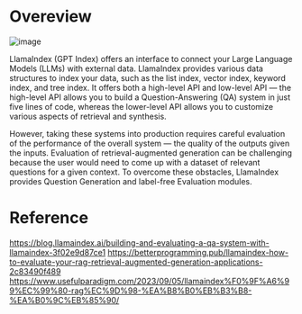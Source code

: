 # Overeview

![image](https://github.com/matrix215/Retrieval-augmented-generation-Evalution/assets/101815603/099f0cf7-44bc-4729-96bf-433af06bbb13)

LlamaIndex (GPT Index) offers an interface to connect your Large Language Models (LLMs) with external data. LlamaIndex provides various data structures to index your data, such as the list index, vector index, keyword index, and tree index. It offers both a high-level API and low-level API — the high-level API allows you to build a Question-Answering (QA) system in just five lines of code, whereas the lower-level API allows you to customize various aspects of retrieval and synthesis.

However, taking these systems into production requires careful evaluation of the performance of the overall system — the quality of the outputs given the inputs. Evaluation of retrieval-augmented generation can be challenging because the user would need to come up with a dataset of relevant questions for a given context. To overcome these obstacles, LlamaIndex provides Question Generation and label-free Evaluation modules.


# Reference
https://blog.llamaindex.ai/building-and-evaluating-a-qa-system-with-llamaindex-3f02e9d87ce1
https://betterprogramming.pub/llamaindex-how-to-evaluate-your-rag-retrieval-augmented-generation-applications-2c83490f489
https://www.usefulparadigm.com/2023/09/05/llamaindex%F0%9F%A6%99%EC%99%80-rag%EC%9D%98-%EA%B8%B0%EB%B3%B8-%EA%B0%9C%EB%85%90/
